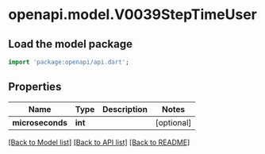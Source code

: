 # openapi.model.V0039StepTimeUser

## Load the model package
```dart
import 'package:openapi/api.dart';
```

## Properties
Name | Type | Description | Notes
------------ | ------------- | ------------- | -------------
**microseconds** | **int** |  | [optional] 

[[Back to Model list]](../README.md#documentation-for-models) [[Back to API list]](../README.md#documentation-for-api-endpoints) [[Back to README]](../README.md)


